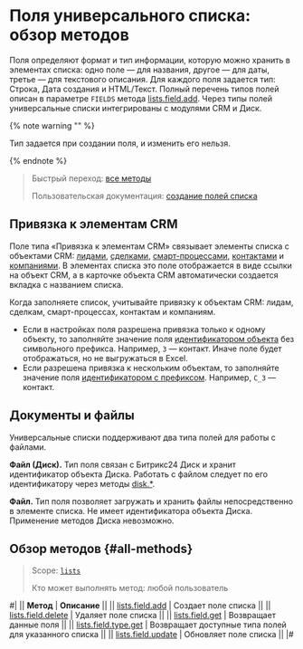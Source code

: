 # Поля универсального списка: обзор методов

Поля определяют формат и тип информации, которую можно хранить в элементах списка: одно поле — для названия, другое — для даты, третье — для текстового описания. Для каждого поля задается тип: Строка, Дата создания и HTML/Текст. Полный перечень типов полей описан в параметре `FIELDS` метода [lists.field.add](./lists-field-add.md). Через типы полей универсальные списки интегрированы с модулями CRM и Диск.

{% note warning "" %}

Тип задается при создании поля, и изменить его нельзя.

{% endnote %}

> Быстрый переход: [все методы](#all-methods) 
>
> Пользовательская документация: [создание полей списка](https://helpdesk.bitrix24.ru/open/8179623/)

## Привязка к элементам CRM

Поле типа «Привязка к элементам CRM» связывает элементы списка с объектами CRM: [лидами](../../crm/leads/index.md), [сделками](../../crm/deals/index.md), [смарт-процессами](../../crm/universal/index.md), [контактами](../../crm/contacts/index.md) и [компаниями](../../crm/companies/index.md). В элементах списка это поле отображается в виде ссылки на объект CRM, а в карточке объекта CRM автоматически создается вкладка с названием списка.

Когда заполняете список, учитывайте привязку к объектам CRM: лидам, сделкам, смарт-процессах, контактам и компаниям.
- Если в настройках поля разрешена привязка только к одному объекту, то заполняйте значение поля [идентификатором объекта](../../crm/data-types.md#object_type) без символьного префикса. Например, `3` — контакт. Иначе поле будет отображаться, но не выгружаться в Excel.
- Если разрешена привязка к нескольким объектам, то заполняйте значение поля [идентификатором с префиксом](../../crm/data-types.md#object_type). Например, `C_3` — контакт.

## Документы и файлы

Универсальные списки поддерживают два типа полей для работы с файлами.

**Файл (Диск).** Тип поля связан с Битрикс24 Диск и хранит идентификатор объекта Диска. Работать с файлом следует по его идентификатору через методы [disk.*](../../disk/index.md).

**Файл.** Тип поля позволяет загружать и хранить файлы непосредственно в элементе списка. Не имеет идентификатора объекта Диска. Применение методов Диска невозможно.

## Обзор методов {#all-methods}

> Scope: [`lists`](../../scopes/permissions.md)
>
> Кто может выполнять метод: любой пользователь

#|
|| **Метод** | **Описание** ||
|| [lists.field.add](./lists-field-add.md) | Создает поле списка ||
|| [lists.field.delete](./lists-field-delete.md) | Удаляет поле списка ||
|| [lists.field.get](./lists-field-get.md) | Возвращает данные поля ||
|| [lists.field.type.get](./lists-field-type-get.md) | Возвращает доступные типа полей для указанного списка ||
|| [lists.field.update](./lists-field-update.md) | Обновляет поле списка ||
|#